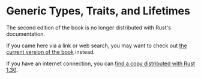 # Generic Types, Traits, and Lifetimes

The second edition of the book is no longer distributed with Rust's documentation.

If you came here via a link or web search, you may want to check out [the current version of the book](../ch10-00-generics.html) instead.

If you have an internet connection, you can [find a copy distributed with Rust 1.30](https://doc.rust-lang.org/1.30.0/book/second-edition/ch10-00-generics.html).